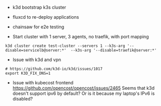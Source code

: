 
* k3d bootstrap k3s cluster
* fluxcd to re-deploy applications
* chainsaw for e2e testing


* Start cluster with 1 server, 3 agents, no traefik, with port mapping
```
k3d cluster create test-cluster --servers 1 --k3s-arg '--disable=servicelb@server:*'  --k3s-arg '--disable=traefik@server:*'
```


* Issue with k3d and vpn
```
# https://github.com/k3d-io/k3d/issues/1017
export K3D_FIX_DNS=1
```

* Issue with kubecost frontend https://github.com/opencost/opencost/issues/2465 Seems that k3d doesn't support ipv6 by default? Or is it because my laptop's IPv6 is disabled?